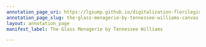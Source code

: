 ```yaml
---
annotation_page_uri: https://lgsump.github.io/digitalization-florilegium/annotations/the-glass-menagerie-by-tennessee-williams-canvas-1-1497-890936.json
annotation_page_slug: the-glass-menagerie-by-tennessee-williams-canvas-1-1497-890936
layout: annotation_page
manifest_label: The Glass Menagerie by Tennessee Williams

---
```


